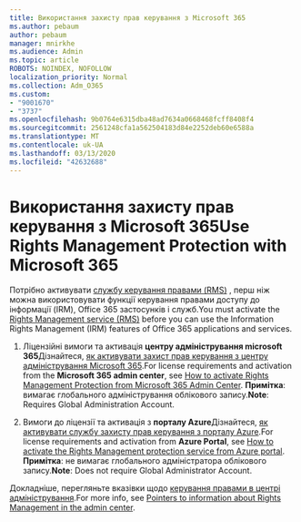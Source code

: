 ```yaml
---
title: Використання захисту прав керування з Microsoft 365
ms.author: pebaum
author: pebaum
manager: mnirkhe
ms.audience: Admin
ms.topic: article
ROBOTS: NOINDEX, NOFOLLOW
localization_priority: Normal
ms.collection: Adm_O365
ms.custom:
- "9001670"
- "3737"
ms.openlocfilehash: 9b0764e6315dba48ad7634a0668468fcff8408f4
ms.sourcegitcommit: 2561248cfa1a562504183d84e2252deb60e6588a
ms.translationtype: MT
ms.contentlocale: uk-UA
ms.lasthandoff: 03/13/2020
ms.locfileid: "42632688"
---
```

# <a name="use-rights-management-protection-with-microsoft-365"></a><span data-ttu-id="73f67-102">Використання захисту прав керування з Microsoft 365</span><span class="sxs-lookup"><span data-stu-id="73f67-102">Use Rights Management Protection with Microsoft 365</span></span>

<span data-ttu-id="73f67-103">Потрібно активувати [службу керування правами (RMS)](https://docs.microsoft.com/azure/information-protection/what-is-azure-rms) , перш ніж можна використовувати функції керування правами доступу до інформації (IRM), Office 365 застосунків і служб.</span><span class="sxs-lookup"><span data-stu-id="73f67-103">You must activate the [Rights Management service (RMS)](https://docs.microsoft.com/azure/information-protection/what-is-azure-rms) before you can use the Information Rights Management (IRM) features of Office 365 applications and services.</span></span>

1. <span data-ttu-id="73f67-104">Ліцензійні вимоги та активація **центру адміністрування microsoft 365**Дізнайтеся, [як активувати захист прав керування з центру адміністрування Microsoft 365](https://docs.microsoft.com/azure/information-protection/activate-office365).</span><span class="sxs-lookup"><span data-stu-id="73f67-104">For license requirements and activation from the **Microsoft 365 admin center**, see [How to activate Rights Management Protection from Microsoft 365 Admin Center](https://docs.microsoft.com/azure/information-protection/activate-office365).</span></span> <span data-ttu-id="73f67-105">**Примітка**: вимагає глобального адміністрування облікового запису.</span><span class="sxs-lookup"><span data-stu-id="73f67-105">**Note**: Requires Global Administration Account.</span></span>

2. <span data-ttu-id="73f67-106">Вимоги до ліцензії та активація з **порталу Azure**Дізнайтеся, [як активувати службу захисту прав керування з порталу Azure](https://docs.microsoft.com/azure/information-protection/activate-azure).</span><span class="sxs-lookup"><span data-stu-id="73f67-106">For license requirements and activation from **Azure Portal**, see [How to activate the Rights Management protection service from Azure portal](https://docs.microsoft.com/azure/information-protection/activate-azure).</span></span> <span data-ttu-id="73f67-107">**Примітка**: не вимагає глобального адміністратора облікового запису.</span><span class="sxs-lookup"><span data-stu-id="73f67-107">**Note**: Does not require Global Administrator Account.</span></span>
 

<span data-ttu-id="73f67-108">Докладніше, перегляньте вказівки щодо [керування правами в центрі адміністрування](https://docs.microsoft.com/office365/enterprise/activate-rms-in-office-365).</span><span class="sxs-lookup"><span data-stu-id="73f67-108">For more info, see [Pointers to information about Rights Management in the admin center](https://docs.microsoft.com/office365/enterprise/activate-rms-in-office-365).</span></span>
